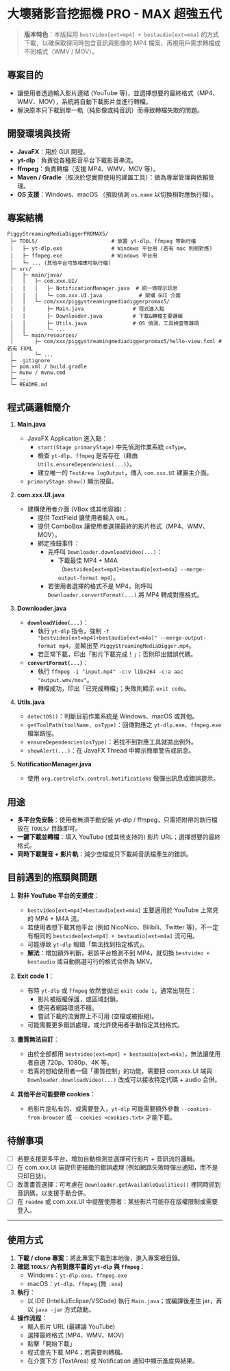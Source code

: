 # 大壞豬影音挖掘機 PRO - MAX 超強五代

> **版本特色**：本版採用 `bestvideo[ext=mp4] + bestaudio[ext=m4a]` 的方式下載，以確保取得同時包含音訊與影像的 MP4 檔案，再視用戶需求轉檔成不同格式（WMV / MOV）。

## 專案目的

- 讓使用者透過輸入影片連結 (YouTube 等)，並選擇想要的最終格式（MP4、WMV、MOV），系統將自動下載影片並進行轉檔。  
- 解決原本只下載到單一軌（純影像或純音訊）而導致轉檔失敗的問題。  

## 開發環境與技術

- **JavaFX**：用於 GUI 開發。  
- **yt-dlp**：負責從各種影音平台下載影音串流。  
- **ffmpeg**：負責轉檔（支援 MP4、WMV、MOV 等）。  
- **Maven / Gradle**（取決於您實際使用的建置工具）：做為專案管理與依賴管理。  
- **OS 支援**：Windows、macOS （預設偵測 `os.name` 以切換相對應執行檔）。

## 專案結構

```
PiggyStreamingMediaDiggerPROMAX5/
 ├─ TOOLS/                        # 放置 yt-dlp、ffmpeg 等執行檔
 │   ├─ yt-dlp.exe                # Windows 平台用 (若有 mac 則相對應)
 │   ├─ ffmpeg.exe                # Windows 平台用
 │   └─ ... (其他平台可放相應可執行檔)
 ├─ src/
 │   ├─ main/java/
 │   │   ├─ com.xxx.UI/
 │   │   │   ├─ NotificationManager.java  # 統一做提示訊息
 │   │   │   └─ com.xxx.UI.java            # 架構 GUI 介面
 │   │   └─ com/xxx/piggystreamingmediadiggerpromax5/
 │   │       ├─ Main.java                # 程式進入點
 │   │       ├─ Downloader.java          # 下載&轉檔主要邏輯
 │   │       ├─ Utils.java               # OS 偵測、工具檢查等雜項
 │   │       └─ ...
 │   └─ main/resources/
 │       ├─ com/xxx/piggystreamingmediadiggerpromax5/hello-view.fxml # 若有 FXML
 │       └─ ...
 ├─ .gitignore
 ├─ pom.xml / build.gradle
 ├─ mvnw / mvnw.cmd
 ├─ ...
 └─ README.md
```

## 程式碼邏輯簡介

1. **Main.java**
   - JavaFX Application 進入點：  
     - `start(Stage primaryStage)` 中先偵測作業系統 `osType`。  
     - 檢查 `yt-dlp`、`ffmpeg` 是否存在（藉由 `Utils.ensureDependencies(...)`）。  
     - 建立唯一的 `TextArea logOutput`，傳入 `com.xxx.UI` 建置主介面。  
   - `primaryStage.show()` 顯示視窗。

2. **com.xxx.UI.java**
   - 建構使用者介面 (VBox 或其他容器)：  
     - 提供 TextField 讓使用者輸入 `URL`。  
     - 提供 ComboBox 讓使用者選擇最終的影片格式（MP4、WMV、MOV）。  
     - 綁定按鈕事件：  
       - 先呼叫 `Downloader.downloadVideo(...)`：  
         - 下載最佳 MP4 + M4A （`bestvideo[ext=mp4]+bestaudio[ext=m4a] --merge-output-format mp4`）。  
       - 若使用者選擇的格式不是 MP4，則呼叫 `Downloader.convertFormat(...)` 將 MP4 轉成對應格式。

3. **Downloader.java**
   - **`downloadVideo(...)`**：  
     - 執行 `yt-dlp` 指令，強制 `-f "bestvideo[ext=mp4]+bestaudio[ext=m4a]" --merge-output-format mp4`，並輸出至 `PiggyStreamingMediaDigger.mp4`。  
     - 若正常下載，印出「影片下載完成！」；否則印出錯誤代碼。  
   - **`convertFormat(...)`**：  
     - 執行 `ffmpeg -i "input.mp4" -c:v libx264 -c:a aac "output.wmv/mov"`。  
     - 轉檔成功，印出「已完成轉檔」；失敗則顯示 `exit code`。

4. **Utils.java**
   - `detectOS()`：判斷目前作業系統是 Windows、macOS 或其他。  
   - `getToolPath(toolName, osType)`：回傳對應之 `yt-dlp.exe`、`ffmpeg.exe` 檔案路徑。  
   - `ensureDependencies(osType)`：若找不到對應工具就拋出例外。  
   - `showAlert(...)`：在 JavaFX Thread 中顯示簡單警告或訊息。

5. **NotificationManager.java**
   - 使用 `org.controlsfx.control.Notifications` 做彈出訊息或錯誤提示。

## 用途

- **多平台免安裝**：使用者無須手動安裝 yt-dlp / ffmpeg，只需把附帶的執行檔放在 `TOOLS/` 目錄即可。  
- **一鍵下載並轉檔**：填入 YouTube (或其他支持的) 影片 URL；選擇想要的最終格式。  
- **同時下載聲音 + 影片軌**：減少空檔或只下載純音訊檔產生的錯誤。

## 目前遇到的瓶頸與問題

1. **對非 YouTube 平台的支援度**：  
   - `bestvideo[ext=mp4]+bestaudio[ext=m4a]` 主要適用於 YouTube 上常見的 MP4 + M4A 流。  
   - 若使用者想下載其他平台 (例如 NicoNico、Bilibili、Twitter 等)，不一定有相同的 `bestvideo[ext=mp4] + bestaudio[ext=m4a]` 流可用。  
   - 可能導致 `yt-dlp` 報錯「無法找到指定格式」。  
   - **解法**：增加額外判斷，若該平台檢測不到 MP4，就切換 `bestvideo + bestaudio` 或自動挑選可行的格式合併為 MKV。

2. **Exit code 1**：  
   - 有時 `yt-dlp` 或 `ffmpeg` 依然會拋出 `exit code 1`，通常出現在：  
     - 影片被版權保護，或區域封鎖。  
     - 使用者網路環境不穩。  
     - 嘗試下載的流實際上不可用 (空檔或被拒絕)。  
   - 可能需要更多錯誤處理，或允許使用者手動指定其他格式。

3. **畫質無法自訂**：  
   - 由於全部都用 `bestvideo[ext=mp4] + bestaudio[ext=m4a]`，無法讓使用者自選 720p、1080p、4K 等。  
   - 若真的想給使用者一個「畫質控制」的功能，需要把 com.xxx.UI 端與 `Downloader.downloadVideo(...)` 改成可以接收特定代碼 + audio 合併。

4. **其他平台可能要帶 cookies**：  
   - 若影片是私有的、或需要登入，`yt-dlp` 可能需要額外參數 `--cookies-from-browser` 或 `--cookies <cookies.txt>` 才能下載。

## 待辦事項

- [ ] 若要支援更多平台，增加自動檢測並選擇可行影片 + 音訊流的邏輯。  
- [ ] 在 com.xxx.UI 端提供更細緻的錯誤處理 (例如網路失敗時彈出通知，而不是只印日誌)。  
- [ ] 改善畫質選擇：可考慮在 `Downloader.getAvailableQualities()` 裡同時抓到音訊碼，以支援手動合併。  
- [ ] 在 `readme` 或 com.xxx.UI 中提醒使用者：某些影片可能存在版權限制或需要登入。

---

## 使用方式

1. **下載 / clone 專案**：將此專案下載到本地後，進入專案根目錄。  
2. **確認 `TOOLS/` 內有對應平臺的 `yt-dlp` 與 `ffmpeg`**：  
   - Windows：`yt-dlp.exe`、`ffmpeg.exe`  
   - macOS：`yt-dlp`、`ffmpeg` (無 `.exe`)  
3. **執行**：  
   - 以 IDE (IntelliJ/Eclipse/VSCode) 執行 `Main.java`；或編譯後產生 jar，再以 `java -jar` 方式啟動。  
4. **操作流程**：  
   - 輸入影片 URL (最建議 YouTube)  
   - 選擇最終格式 (MP4、WMV、MOV)  
   - 點擊「開始下載」  
   - 程式會先下載 MP4；若需要則轉檔。  
   - 在介面下方 (TextArea) 或 Notification 通知中顯示進度與結果。
